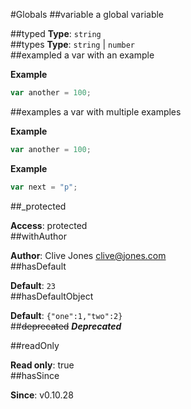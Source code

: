 #Globals
<a name="variable"></a>
##variable
a global variable

  
<a name="typed"></a>
##typed
**Type**: `string`  
<a name="types"></a>
##types
**Type**: `string` | `number`  
<a name="exampled"></a>
##exampled
a var with an example

  
**Example**  
```js
var another = 100;
```

<a name="examples"></a>
##examples
a var with multiple examples

  
**Example**  
```js
var another = 100;
```

**Example**  
```js
var next = "p";
```

<a name="_protected"></a>
##_protected
  
**Access**: protected  
<a name="withAuthor"></a>
##withAuthor
  
**Author**: Clive Jones <clive@jones.com>  
<a name="hasDefault"></a>
##hasDefault
  
**Default**: `23`  
<a name="hasDefaultObject"></a>
##hasDefaultObject
  
**Default**: `{"one":1,"two":2}`  
<a name="deprecated"></a>
##~~deprecated~~
***Deprecated***  
  
<a name="readOnly"></a>
##readOnly
  
**Read only**: true  
<a name="hasSince"></a>
##hasSince
  
**Since**: v0.10.28  
